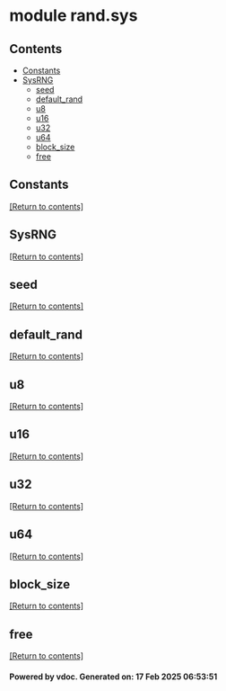 # module rand.sys


## Contents
- [Constants](#Constants)
- [SysRNG](#SysRNG)
  - [seed](#seed)
  - [default_rand](#default_rand)
  - [u8](#u8)
  - [u16](#u16)
  - [u32](#u32)
  - [u64](#u64)
  - [block_size](#block_size)
  - [free](#free)

## Constants
[[Return to contents]](#Contents)

## SysRNG
[[Return to contents]](#Contents)

## seed
[[Return to contents]](#Contents)

## default_rand
[[Return to contents]](#Contents)

## u8
[[Return to contents]](#Contents)

## u16
[[Return to contents]](#Contents)

## u32
[[Return to contents]](#Contents)

## u64
[[Return to contents]](#Contents)

## block_size
[[Return to contents]](#Contents)

## free
[[Return to contents]](#Contents)

#### Powered by vdoc. Generated on: 17 Feb 2025 06:53:51

